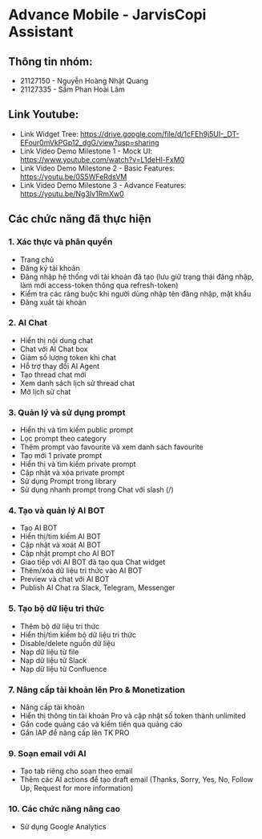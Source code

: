 # Advance Mobile - JarvisCopi Assistant

## Thông tin nhóm:

- 21127150 - Nguyễn Hoàng Nhật Quang
- 21127335 - Sầm Phan Hoài Lâm

## Link Youtube:

- Link Widget Tree: https://drive.google.com/file/d/1cFEh9j5UI-_DT-EFour0mVkPGp12_dgG/view?usp=sharing
- Link Video Demo Milestone 1 - Mock UI: https://www.youtube.com/watch?v=L1deHl-FxM0
- Link Video Demo Milestone 2 - Basic Features: https://youtu.be/0S5WFeRdsVM
- Link Video Demo Milestone 3 - Advance Features: https://youtu.be/Ng3Iv1RmXw0

## Các chức năng đã thực hiện

### 1. Xác thực và phân quyền

- Trang chủ
- Đăng ký tài khoản
- Đăng nhập hệ thống với tài khoản đã tạo (lưu giữ trạng thái đăng nhập, làm mới access-token thông qua refresh-token)
- Kiểm tra các ràng buộc khi người dùng nhập tên đăng nhập, mật khẩu
- Đăng xuất tài khoản

### 2. AI Chat

- Hiển thị nội dung chat
- Chat với AI Chat box
- Giảm số lượng token khi chat
- Hỗ trợ thay đổi AI Agent
- Tạo thread chat mới
- Xem danh sách lịch sử thread chat
- Mở lịch sử chat

### 3. Quản lý và sử dụng prompt

- Hiển thị và tìm kiếm public prompt
- Lọc prompt theo category
- Thêm prompt vào favourite và xem danh sách favourite
- Tạo mới 1 private prompt
- Hiển thị và tìm kiếm private prompt
- Cập nhật và xóa private prompt
- Sử dụng Prompt trong library
- Sử dụng nhanh prompt trong Chat với slash (/)

### 4. Tạo và quản lý AI BOT

- Tạo AI BOT
- Hiển thị/tìm kiếm AI BOT
- Cập nhật và xoát AI BOT
- Cập nhật prompt cho AI BOT
- Giao tiếp với AI BOT đã tạo qua Chat widget
- Thêm/xóa dữ liệu tri thức vào AI BOT
- Preview và chat với AI BOT
- Publish AI Chat ra Slack, Telegram, Messenger

### 5. Tạo bộ dữ liệu tri thức

- Thêm bộ dữ liệu tri thức
- Hiển thị/tìm kiếm bộ dữ liệu tri thức
- Disable/delete nguồn dữ liệu
- Nạp dữ liệu từ file
- Nạp dữ liệu từ Slack
- Nạp dữ liệu từ Confluence

### 7. Nâng cấp tài khoản lên Pro & Monetization

- Nâng cấp tài khoản
- Hiển thị thông tin tài khoản Pro và cập nhật số token thành unlimited
- Gắn code quảng cáo và kiếm tiền qua quảng cáo
- Gắn IAP để nâng cấp lên TK PRO

### 9. Soạn email với AI

- Tạo tab riêng cho soạn theo email
- Thêm các AI actions để tạo draft email (Thanks, Sorry, Yes, No, Follow Up, Request for more information)

### 10. Các chức năng nâng cao

- Sử dụng Google Analytics
